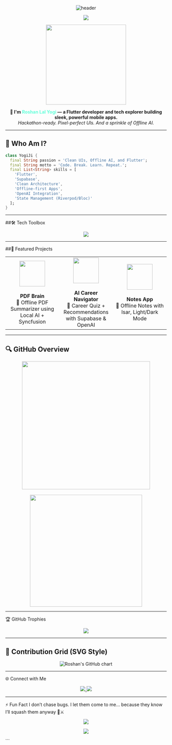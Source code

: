 <!-- 🏁 HEADER -->
<p align="center">
  <img src="https://capsule-render.vercel.app/api?type=waving&color=0F2027,203A43,2C5364&height=250&section=header&text=Hi%20%F0%9F%91%8B%2C%20I'm%20Roshan%20Lal%20Yogi!&fontSize=45&fontColor=ffffff&animation=fadeIn" alt="header" />
</p>

<!-- 💬 TYPING INTRO -->
<p align="center">
  <img src="https://readme-typing-svg.herokuapp.com?font=Fira+Code&size=24&pause=1000&center=true&vCenter=true&width=800&lines=Flutter+Dev+%7C+App+Dev;Full-Stack+Mobile+App+Builder;Offline+AI+%7C+Clean+UIs;Learning+Relentlessly+%F0%9F%9A%80" />
</p>

<!-- ✨ MINI ABOUT -->
<p align="center">
  <img src="https://media.giphy.com/media/qgQUggAC3Pfv687qPC/giphy.gif" width="250px">
</p>

<p align="center">
  <b>🚀 I'm <span style="color:#64ffda;">Roshan Lal Yogi</span> — a Flutter developer and tech explorer building sleek, powerful mobile apps.</b><br>
  <i>Hackathon-ready. Pixel-perfect UIs. And a sprinkle of Offline AI.</i>
</p>

---

## 🧠 Who Am I?

```dart
class YogiJi {
  final String passion = 'Clean UIs, Offline AI, and Flutter';
  final String motto = 'Code. Break. Learn. Repeat.';
  final List<String> skills = [
    'Flutter',
    'Supabase',
    'Clean Architecture',
    'Offline-first Apps',
    'OpenAI Integration',
    'State Management (Riverpod/Bloc)'
  ];
}
```

---

##🛠️ Tech Toolbox
<p align="center"> <img src="https://skillicons.dev/icons?i=dart,flutter,firebase,supabase,androidstudio,vscode,github,cpp,python,git,mysql" /> </p>

---

##🚀 Featured Projects
<table> <tr> <td align="center" width="33%"> <img src="https://cdn-icons-png.flaticon.com/512/337/337946.png" width="80"><br><br> <b>PDF Brain</b><br> 🧠 Offline PDF Summarizer using Local AI + Syncfusion </td> <td align="center" width="33%"> <img src="https://cdn-icons-png.flaticon.com/512/8090/8090409.png" width="80"><br><br> <b>AI Career Navigator</b><br> 🧭 Career Quiz + Recommendations with Supabase & OpenAI </td> <td align="center" width="33%"> <img src="https://cdn-icons-png.flaticon.com/512/2921/2921222.png" width="80"><br><br> <b>Notes App</b><br> 📝 Offline Notes with Isar, Light/Dark Mode </td> </tr> </table>

---

## 🔍 GitHub Overview

<p align="center">
  <img src="https://github-readme-stats.vercel.app/api?username=rly09&theme=vue-dark&show_icons=true&hide_border=false&border_radius=20&include_all_commits=true&count_private=true" width="400px" />
  <br><br>
  <img src="https://github-readme-stats.vercel.app/api/top-langs/?username=rly09&layout=compact&theme=vue-dark&hide_border=false&border_radius=20" width="350px" />
</p>

---

🏆 GitHub Trophies
<p align="center"> <img src="https://github-profile-trophy.vercel.app/?username=rly09&theme=dracula&no-frame=true&margin-w=15" /> </p>

---

## 💚 Contribution Grid (SVG Style)

<p align="center">
  <img src="https://ghchart.rshah.org/00C853/rly09" alt="Roshan's GitHub chart" />
</p>

---

🌐 Connect with Me
<p align="center"> <a href="mailto:yogiroshan2005@gmail.com"> <img src="https://img.shields.io/badge/Gmail-D14836?style=for-the-badge&logo=gmail&logoColor=white" /> </a> <a href="https://linkedin.com/in/roshan-lal-yogi-495569316"> <img src="https://img.shields.io/badge/LinkedIn-0077B5?style=for-the-badge&logo=linkedin&logoColor=white" /> </a> </p>

---

⚡ Fun Fact
I don’t chase bugs. I let them come to me… because they know I’ll squash them anyway 🐛⚔️

<p align="center"> <img src="https://komarev.com/ghpvc/?username=rly09&label=Profile+Views&color=blueviolet&style=flat-square" /> </p> <!-- 🌊 FOOTER --> <p align="center"> <img src="https://capsule-render.vercel.app/api?type=waving&color=2C5364,203A43,0F2027&height=150&section=footer" /> </p> ```





